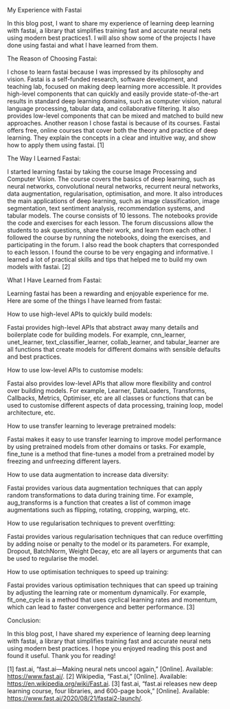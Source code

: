 My Experience with Fastai

In this blog post, I want to share my experience of learning deep learning with fastai, a library that simplifies training fast and accurate neural nets using modern best practices1. I will also show some of the projects I have done using fastai and what I have learned from them.

The Reason of Choosing Fastai:

I chose to learn fastai because I was impressed by its philosophy and vision. Fastai is a self-funded research, software development, and teaching lab, focused on making deep learning more accessible. It provides high-level components that can quickly and easily provide state-of-the-art results in standard deep learning domains, such as computer vision, natural language processing, tabular data, and collaborative filtering. It also provides low-level components that can be mixed and matched to build new approaches.
Another reason I chose fastai is because of its courses. Fastai offers free, online courses that cover both the theory and practice of deep learning. They explain the concepts in a clear and intuitive way, and show how to apply them using fastai. [1]

The Way I Learned Fastai:

I started learning fastai by taking the course Image Processing and Computer Vision. The course covers the basics of deep learning, such as neural networks, convolutional neural networks, recurrent neural networks, data augmentation, regularisation, optimisation, and more. It also introduces the main applications of deep learning, such as image classification, image segmentation, text sentiment analysis, recommendation systems, and tabular models.
The course consists of 10 lessons. The notebooks provide the code and exercises for each lesson. The forum discussions allow the students to ask questions, share their work, and learn from each other.
I followed the course by running the notebooks, doing the exercises, and participating in the forum. I also read the book chapters that corresponded to each lesson. I found the course to be very engaging and informative. I learned a lot of practical skills and tips that helped me to build my own models with fastai. [2]

What I Have Learned from Fastai:

Learning fastai has been a rewarding and enjoyable experience for me. Here are some of the things I have learned from fastai:

How to use high-level APIs to quickly build models: 

Fastai provides high-level APIs that abstract away many details and boilerplate code for building models. For example, cnn_learner, unet_learner, text_classifier_learner, collab_learner, and tabular_learner are all functions that create models for different domains with sensible defaults and best practices.

How to use low-level APIs to customise models: 

Fastai also provides low-level APIs that allow more flexibility and control over building models. For example, Learner, DataLoaders, Transforms, Callbacks, Metrics, Optimiser, etc are all classes or functions that can be used to customise different aspects of data processing, training loop, model architecture, etc.

How to use transfer learning to leverage pretrained models: 

Fastai makes it easy to use transfer learning to improve model performance by using pretrained models from other domains or tasks. For example, fine_tune is a method that fine-tunes a model from a pretrained model by freezing and unfreezing different layers.

How to use data augmentation to increase data diversity: 

Fastai provides various data augmentation techniques that can apply random transformations to data during training time. For example, aug_transforms is a function that creates a list of common image augmentations such as flipping, rotating, cropping, warping, etc.

How to use regularisation techniques to prevent overfitting: 

Fastai provides various regularisation techniques that can reduce overfitting by adding noise or penalty to the model or its parameters. For example, Dropout, BatchNorm, Weight Decay, etc are all layers or arguments that can be used to regularise the model.

How to use optimisation techniques to speed up training: 

Fastai provides various optimisation techniques that can speed up training by adjusting the learning rate or momentum dynamically. For example, fit_one_cycle is a method that uses cyclical learning rates and momentum, which can lead to faster convergence and better performance. [3]

Conclusion:

In this blog post, I have shared my experience of learning deep learning with fastai, a library that simplifies training fast and accurate neural nets using modern best practices. I hope you enjoyed reading this post and found it useful. Thank you for reading!

[1] fast.ai, “fast.ai—Making neural nets uncool again,” [Online]. Available: https://www.fast.ai/.
[2] Wikipedia, “Fast.ai,” [Online]. Available: https://en.wikipedia.org/wiki/Fast.ai.
[3] fast.ai, “fast.ai releases new deep learning course, four libraries, and 600-page book,” [Online]. Available: https://www.fast.ai/2020/08/21/fastai2-launch/.
